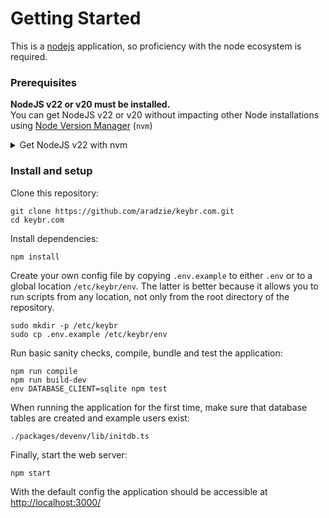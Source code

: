 # Getting Started

This is a [nodejs](https://nodejs.org/) application, so proficiency with the node ecosystem is required.

### Prerequisites

**NodeJS v22 or v20 must be installed.**\
You can get NodeJS v22 or v20 without impacting other Node installations using [Node Version Manager](https://github.com/nvm-sh/nvm?tab=readme-ov-file#installing-and-updating) (`nvm`)
<details>
  <summary>
  Get NodeJS v22 with nvm
  </summary>

  ```shell
  nvm install 22 && nvm use 22
  ```
</details>

### Install and setup

Clone this repository:

```shell
git clone https://github.com/aradzie/keybr.com.git
cd keybr.com
```

Install dependencies:

```shell
npm install
```

Create your own config file by copying `.env.example` to either `.env` or to a global location `/etc/keybr/env`. The latter is better because it allows you to run scripts from any location, not only from the root directory of the repository.

```shell
sudo mkdir -p /etc/keybr
sudo cp .env.example /etc/keybr/env
```

Run basic sanity checks, compile, bundle and test the application:

```shell
npm run compile
npm run build-dev
env DATABASE_CLIENT=sqlite npm test
```

When running the application for the first time, make sure that database tables are created and example users exist:

```shell
./packages/devenv/lib/initdb.ts
```

Finally, start the web server:

```shell
npm start
```

With the default config the application should be accessible at [http://localhost:3000/](http://localhost:3000/)
